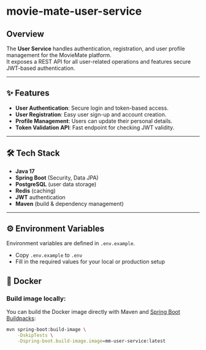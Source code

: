 # movie-mate-user-service

## Overview

The **User Service** handles authentication, registration, and user profile management for the MovieMate platform.  
It exposes a REST API for all user-related operations and features secure JWT-based authentication.

---

## ✨ Features

- **User Authentication**: Secure login and token-based access.
- **User Registration**: Easy user sign-up and account creation.
- **Profile Management**: Users can update their personal details.
- **Token Validation API**: Fast endpoint for checking JWT validity.

---

## 🛠 Tech Stack

- **Java 17**
- **Spring Boot** (Security, Data JPA)
- **PostgreSQL** (user data storage)
- **Redis** (caching)
- **JWT** authentication
- **Maven** (build & dependency management)

---

## ⚙️ Environment Variables

Environment variables are defined in `.env.example`.

- Copy `.env.example` to `.env`
- Fill in the required values for your local or production setup

## 🐳 Docker

### **Build image locally:**

You can build the Docker image directly with Maven
and [Spring Boot Buildpacks](https://docs.spring.io/spring-boot/docs/current/maven-plugin/reference/html/#build-image):


```bash
mvn spring-boot:build-image \
    -DskipTests \
    -Dspring-boot.build-image.image=mm-user-service:latest
